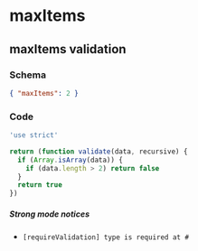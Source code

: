 # maxItems

## maxItems validation

### Schema

```json
{ "maxItems": 2 }
```

### Code

```js
'use strict'

return (function validate(data, recursive) {
  if (Array.isArray(data)) {
    if (data.length > 2) return false
  }
  return true
})
```

##### Strong mode notices

 * `[requireValidation] type is required at #`

